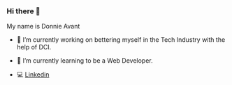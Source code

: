 ### Hi there 👋

My name is Donnie Avant

- 🔭 I’m currently working on bettering myself in the Tech Industry with the help of DCI.

- 🌱 I’m currently learning to be a Web Developer.

- :computer: [Linkedin](https://www.linkedin.com/in/donnie-r-avant/)



<!--
**Dnnavant/Dnnavant** is a ✨ _special_ ✨ repository because its `README.md` (this file) appears on your GitHub profile.

Here are some ideas to get you started:

- 🔭 I’m currently working on ...
- 🌱 I’m currently learning ...
- 👯 I’m looking to collaborate on ...
- 🤔 I’m looking for help with ...
- 💬 Ask me about ...
- 📫 How to reach me: ...
- 😄 Pronouns: ...
- ⚡ Fun fact: ...
-->
